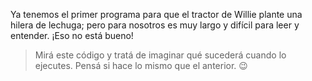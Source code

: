 <gs-attire 
  attire-url="https://raw.githubusercontent.com/MumukiProject/mumuki-guia-gobstones-procedimientos-kids/master/assets/attires/config.json">
</gs-attire>
<gs-toolbox 
  toolbox-url="https://raw.githubusercontent.com/MumukiProject/mumuki-guia-gobstones-primeros-programas-kids/master/toolbox.xml">
</gs-toolbox>

Ya tenemos el primer programa para que el tractor de Willie plante una hilera de lechuga; pero para nosotros es muy largo y difícil para leer y entender.  ¡Eso no está bueno!

> Mirá este código y tratá de imaginar qué sucederá cuando lo ejecutes. Pensá si hace lo mismo que el anterior. :wink: